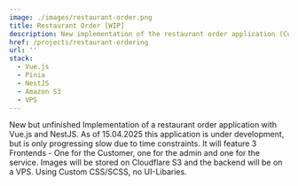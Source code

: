 ```yaml
---
image: ./images/restaurant-order.png
title: Restaurant Order [WIP]
description: New implementation of the restaurant order application (Currently under development).
href: /projects/restaurant-ordering
url: ''
stack:
  - Vue.js
  - Pinia
  - NestJS
  - Amazon S3
  - VPS
---
```


New but unfinished Implementation of a restaurant order application with Vue.js and NestJS. As of 15.04.2025 this application is under development, but is only progressing slow due to time constraints. It will feature 3 Frontends - One for the Customer, one for the admin and one for the service. Images will be stored on Cloudflare S3 and the backend will be on a VPS. Using Custom CSS/SCSS, no UI-Libaries.